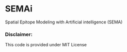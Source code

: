 # SEMAi
Spatial Epitope Modeling with Artificial intelligence (SEMA)

### Disclaimer:
This code is provided under MIT License
